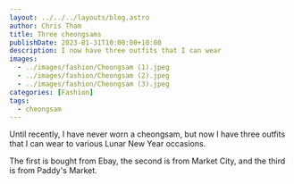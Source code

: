 ```yaml
---
layout: ../../../layouts/blog.astro
author: Chris Tham
title: Three cheongsams
publishDate: 2023-01-31T10:00:00+10:00
description: I now have three outfits that I can wear
images:
  - ../images/fashion/Cheongsam (1).jpeg
  - ../images/fashion/Cheongsam (2).jpeg
  - ../images/fashion/Cheongsam (3).jpeg
categories: [Fashion]
tags:
  - cheongsam
---
```


Until recently, I have never worn a cheongsam, but now I have three outfits
that I can wear to various Lunar New Year occasions.

The first is bought from Ebay, the second is from Market City, and the third
is from Paddy's Market.
